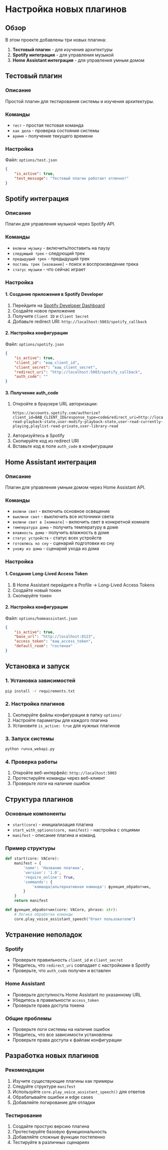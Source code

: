# Настройка новых плагинов

## Обзор

В этом проекте добавлены три новых плагина:
1. **Тестовый плагин** - для изучения архитектуры
2. **Spotify интеграция** - для управления музыкой
3. **Home Assistant интеграция** - для управления умным домом

## Тестовый плагин

### Описание
Простой плагин для тестирования системы и изучения архитектуры.

### Команды
- `тест` - простая тестовая команда
- `как дела` - проверка состояния системы
- `время` - получение текущего времени

### Настройка
Файл: `options/test.json`
```json
{
    "is_active": true,
    "test_message": "Тестовый плагин работает отлично!"
}
```

## Spotify интеграция

### Описание
Плагин для управления музыкой через Spotify API.

### Команды
- `включи музыку` - включить/поставить на паузу
- `следующий трек` - следующий трек
- `предыдущий трек` - предыдущий трек
- `поставь трек [название]` - поиск и воспроизведение трека
- `статус музыки` - что сейчас играет

### Настройка

#### 1. Создание приложения в Spotify Developer
1. Перейдите на [Spotify Developer Dashboard](https://developer.spotify.com/dashboard)
2. Создайте новое приложение
3. Получите `Client ID` и `Client Secret`
4. Добавьте redirect URI: `http://localhost:5003/spotify_callback`

#### 2. Настройка конфигурации
Файл: `options/spotify.json`
```json
{
    "is_active": true,
    "client_id": "ваш_client_id",
    "client_secret": "ваш_client_secret",
    "redirect_uri": "http://localhost:5003/spotify_callback",
    "auth_code": ""
}
```

#### 3. Получение auth_code
1. Откройте в браузере URL авторизации:
   ```
   https://accounts.spotify.com/authorize?client_id=ВАШ_CLIENT_ID&response_type=code&redirect_uri=http://localhost:5003/spotify_callback&scope=user-read-playback-state,user-modify-playback-state,user-read-currently-playing,playlist-read-private,user-library-read
   ```
2. Авторизуйтесь в Spotify
3. Скопируйте код из redirect URI
4. Вставьте код в поле `auth_code` в конфигурации

## Home Assistant интеграция

### Описание
Плагин для управления умным домом через Home Assistant API.

### Команды
- `включи свет` - включить основное освещение
- `выключи свет` - выключить все источники света
- `включи свет в [комнате]` - включить свет в конкретной комнате
- `температура дома` - получить температуру в доме
- `влажность дома` - получить влажность в доме
- `статус устройств` - статус всех устройств
- `готовлюсь ко сну` - сценарий подготовки ко сну
- `ухожу из дома` - сценарий ухода из дома

### Настройка

#### 1. Создание Long-Lived Access Token
1. В Home Assistant перейдите в Profile → Long-Lived Access Tokens
2. Создайте новый токен
3. Скопируйте токен

#### 2. Настройка конфигурации
Файл: `options/homeassistant.json`
```json
{
    "is_active": true,
    "base_url": "http://localhost:8123",
    "access_token": "ваш_access_token",
    "default_room": "гостиная"
}
```

## Установка и запуск

### 1. Установка зависимостей
```bash
pip install -r requirements.txt
```

### 2. Настройка плагинов
1. Скопируйте файлы конфигурации в папку `options/`
2. Настройте параметры для каждого плагина
3. Установите `is_active: true` для нужных плагинов

### 3. Запуск системы
```bash
python runva_webapi.py
```

### 4. Проверка работы
1. Откройте веб-интерфейс: `http://localhost:5003`
2. Протестируйте команды через веб-клиент
3. Проверьте логи на наличие ошибок

## Структура плагинов

### Основные компоненты
- `start(core)` - инициализация плагина
- `start_with_options(core, manifest)` - настройка с опциями
- `manifest` - описание плагина и команд

### Пример структуры
```python
def start(core: VACore):
    manifest = {
        'name': 'Название плагина',
        'version': '1.0',
        'require_online': True,
        'commands': {
            'команда|альтернативная команда': функция_обработчик,
        }
    }
    return manifest

def функция_обработчик(core: VACore, phrase: str):
    # Логика обработки команды
    core.play_voice_assistant_speech("Ответ пользователю")
```

## Устранение неполадок

### Spotify
- Проверьте правильность `client_id` и `client_secret`
- Убедитесь, что `redirect_uri` совпадает с настройками в Spotify
- Проверьте, что `auth_code` получен и вставлен

### Home Assistant
- Проверьте доступность Home Assistant по указанному URL
- Убедитесь в правильности `access_token`
- Проверьте права доступа токена

### Общие проблемы
- Проверьте логи системы на наличие ошибок
- Убедитесь, что все зависимости установлены
- Проверьте права доступа к файлам конфигурации

## Разработка новых плагинов

### Рекомендации
1. Изучите существующие плагины как примеры
2. Следуйте структуре `manifest`
3. Используйте `core.play_voice_assistant_speech()` для ответов
4. Обрабатывайте ошибки и edge cases
5. Добавляйте логирование для отладки

### Тестирование
1. Создайте простую версию плагина
2. Протестируйте базовую функциональность
3. Добавляйте сложные функции постепенно
4. Тестируйте в различных сценариях
